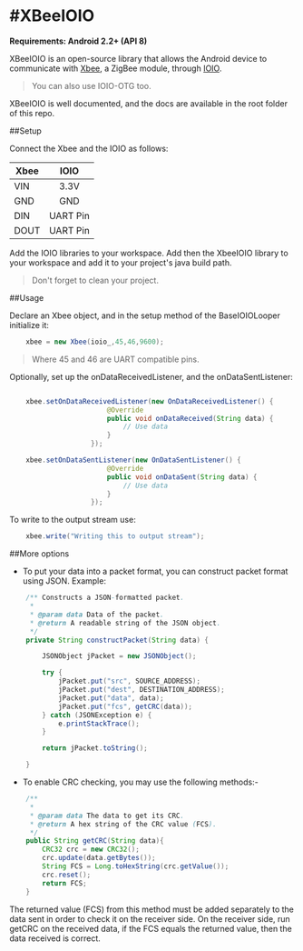#XBeeIOIO
========

**Requirements: Android 2.2+ (API 8)**

XBeeIOIO is an open-source library that allows the Android device to communicate with [Xbee](http://www.digi.com/xbee/), a ZigBee module, through [IOIO](https://github.com/ytai/ioio).

> You can also use IOIO-OTG too.

XBeeIOIO is well documented, and the docs are available in the root folder of this repo.

##Setup

Connect the Xbee and the IOIO as follows:

| Xbee        | IOIO          | 
| ----------- |:-------------:| 
| VIN      | 3.3V | 
| GND      | GND  | 
| DIN | UART Pin  |
| DOUT | UART Pin |

Add the IOIO libraries to your workspace. Add then the XbeeIOIO library to your workspace and add it to your project's java build path.

> Don't forget to clean your project.

##Usage

Declare an Xbee object, and in the setup method of the BaseIOIOLooper initialize it:

```java
	xbee = new Xbee(ioio_,45,46,9600);
```

> Where 45 and 46 are UART compatible pins.

Optionally, set up the onDataReceivedListener, and the onDataSentListener:

```java

	xbee.setOnDataReceivedListener(new OnDataReceivedListener() {
						@Override
						public void onDataReceived(String data) {
							// Use data
						}
					});

	xbee.setOnDataSentListener(new OnDataSentListener() {
						@Override
						public void onDataSent(String data) {
							// Use data
						}
					});
```

To write to the output stream use:

```java
	xbee.write("Writing this to output stream");
```

##More options
- To put your data into a packet format, you can construct packet format using JSON. Example:
```java
	/** Constructs a JSON-formatted packet.
	 * 
	 * @param data Data of the packet.
	 * @return A readable string of the JSON object.
	 */
	private String constructPacket(String data) {

		JSONObject jPacket = new JSONObject();

		try {
			jPacket.put("src", SOURCE_ADDRESS);
			jPacket.put("dest", DESTINATION_ADDRESS);
			jPacket.put("data", data);
			jPacket.put("fcs", getCRC(data));
		} catch (JSONException e) {
			e.printStackTrace();
		}

		return jPacket.toString();

	}
```

- To enable CRC checking, you may use the following methods:-
```java
	/**
	 * 
	 * @param data The data to get its CRC.
	 * @return A hex string of the CRC value (FCS).
	 */
	public String getCRC(String data){
		CRC32 crc = new CRC32();
		crc.update(data.getBytes());
		String FCS = Long.toHexString(crc.getValue());
		crc.reset();
		return FCS;
	}
```
The returned value (FCS) from this method must be added separately to the data sent in order to check it on the receiver side. On the receiver side, run getCRC on the received data, if the FCS equals the returned value, then the data received is correct.


